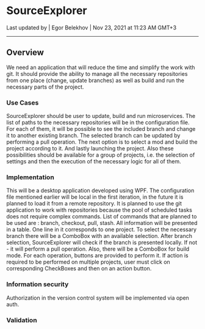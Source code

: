 # SourceExplorer
Last updated by | Egor Belekhov | Nov 23, 2021 at 11:23 AM GMT+3
***

## Overview

We need an application that will reduce the time and simplify the work with git. It should provide the ability to manage all the necessary repositories from one place (change, update branches) as well as build and run the necessary parts of the project.


### Use Cases

SourceExplorer should be user to update, build and run microservices. The list of paths to the necessary repositories will be in the configuration file.
For each of them, it will be possible to see the included branch and change it to another existing branch.  The selected branch can be updated by performing a pull operation. 
The next option is to select a mod and build the project according to it.
And lastly launching the project. Also these possibilities should be available for a group of projects, i.e. the selection of settings and then the execution of the necessary logic for all of them.

### Implementation

This will be a desktop application developed using WPF. The configuration file mentioned earlier will be local in the first iteration, in the future it is planned to load it from a remote repository. 
It is planned to use the git application to work with repositories because the pool of scheduled tasks does not require complex commands. List of commands that are planned to be used are : branch, checkout, pull, stash. 
All information will be presented in a table. One line in it corresponds to one project. 
To select the necessary branch there will be a ComboBox with an available selection. After branch selection, SourceExplorer will check if the branch is presented locally. If not - it will perform a pull operation. 
Also, there will be a ComboBox for build mode.
For each operation, buttons are provided to perform it. If action is required to be performed on multiple projects, user must click on corresponding CheckBoxes and then on an action button.
### Information security

Authorization in the version control system will be implemented via open auth.

### Validation

